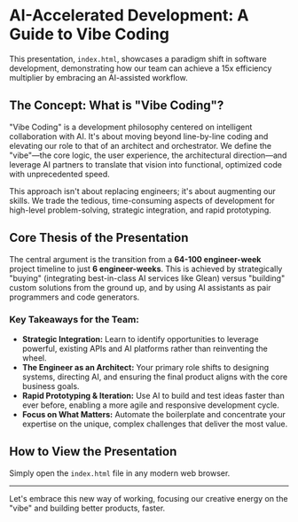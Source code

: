 # AI-Accelerated Development: A Guide to Vibe Coding

This presentation, `index.html`, showcases a paradigm shift in software development, demonstrating how our team can achieve a 15x efficiency multiplier by embracing an AI-assisted workflow.

## The Concept: What is "Vibe Coding"?

"Vibe Coding" is a development philosophy centered on intelligent collaboration with AI. It's about moving beyond line-by-line coding and elevating our role to that of an architect and orchestrator. We define the "vibe"—the core logic, the user experience, the architectural direction—and leverage AI partners to translate that vision into functional, optimized code with unprecedented speed.

This approach isn't about replacing engineers; it's about augmenting our skills. We trade the tedious, time-consuming aspects of development for high-level problem-solving, strategic integration, and rapid prototyping.

## Core Thesis of the Presentation

The central argument is the transition from a **64-100 engineer-week** project timeline to just **6 engineer-weeks**. This is achieved by strategically "buying" (integrating best-in-class AI services like Glean) versus "building" custom solutions from the ground up, and by using AI assistants as pair programmers and code generators.

### Key Takeaways for the Team:

*   **Strategic Integration:** Learn to identify opportunities to leverage powerful, existing APIs and AI platforms rather than reinventing the wheel.
*   **The Engineer as an Architect:** Your primary role shifts to designing systems, directing AI, and ensuring the final product aligns with the core business goals.
*   **Rapid Prototyping & Iteration:** Use AI to build and test ideas faster than ever before, enabling a more agile and responsive development cycle.
*   **Focus on What Matters:** Automate the boilerplate and concentrate your expertise on the unique, complex challenges that deliver the most value.

## How to View the Presentation

Simply open the `index.html` file in any modern web browser.

---

Let's embrace this new way of working, focusing our creative energy on the "vibe" and building better products, faster. 